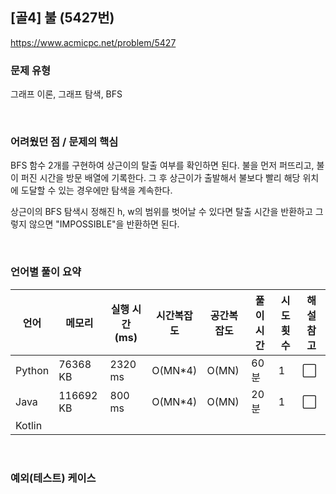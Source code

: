 ## [골4] 불 (5427번)

https://www.acmicpc.net/problem/5427

### 문제 유형

그래프 이론, 그래프 탐색, BFS

<br>

### 어려웠던 점 / 문제의 핵심

BFS 함수 2개를 구현하여 상근이의 탈출 여부를 확인하면 된다. 불을 먼저 퍼뜨리고, 불이 퍼진 시간을 방문 배열에 기록한다. 그 후 상근이가 출발해서 불보다 빨리 해당 위치에 도달할 수 있는 경우에만 탐색을 계속한다.

상근이의 BFS 탐색시 정해진 h, w의 범위를 벗어날 수 있다면 탈출 시간을 반환하고 그렇지 않으면 "IMPOSSIBLE"을 반환하면 된다.

<br>

### 언어별 풀이 요약

| 언어   | 메모리    | 실행 시간(ms) | 시간복잡도 | 공간복잡도 | 풀이 시간 | 시도 횟수 | 해설 참고            |
| ------ | --------- | ------------- | ---------- | ---------- | --------- | --------- | -------------------- |
| Python | 76368 KB  | 2320 ms       | O(MN*4)    | O(MN)      | 60분      | 1         | :white_large_square: |
| Java   | 116692 KB | 800 ms        | O(MN*4)    | O(MN)      | 20분      | 1         | :white_large_square: |
| Kotlin |           |               |            |            |           |           |                      |

<br>

### 예외(테스트) 케이스

```
```

